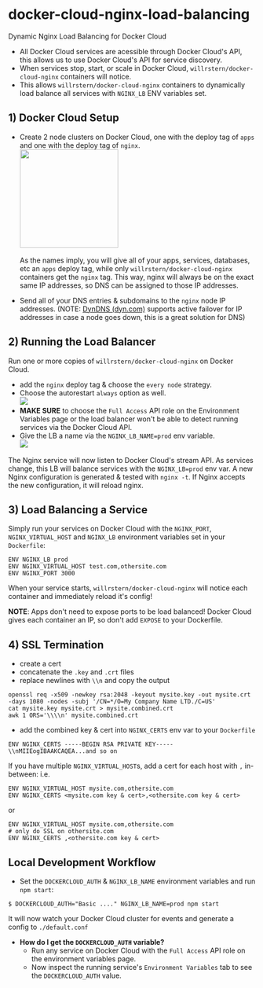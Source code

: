 # docker-cloud-nginx-load-balancing
Dynamic Nginx Load Balancing for Docker Cloud

- All Docker Cloud services are acessible through Docker Cloud's API, this allows us to use Docker Cloud's API for service discovery.
- When services stop, start, or scale in Docker Cloud, `willrstern/docker-cloud-nginx` containers will notice.
- This allows `willrstern/docker-cloud-nginx` containers to dynamically load balance all services with `NGINX_LB` ENV variables set.

## 1) Docker Cloud Setup
- Create 2 node clusters on Docker Cloud, one with the deploy tag of `apps` and one with the deploy tag of `nginx`.
<br/><img src="https://farm1.staticflickr.com/628/23806789896_555c9f486b.jpg" style="width: 200px;" />
<br/><br/>As the names imply, you will give all of your apps, services, databases, etc an `apps` deploy tag, while only `willrstern/docker-cloud-nginx` containers get the `nginx` tag.  This way, nginx will always be on the exact same IP addresses, so DNS can be assigned to those IP addresses.

- Send all of your DNS entries & subdomains to the `nginx` node IP addresses.
(NOTE: [DynDNS (dyn.com)](http://dyn.com) supports active failover for IP addresses in case a node goes down, this is a great solution for DNS)

## 2) Running the Load Balancer
Run one or more copies of `willrstern/docker-cloud-nginx` on Docker Cloud.
- add the `nginx` deploy tag & choose the `every node` strategy.<br/>
- Choose the autorestart `always` option as well.<br/>![](https://farm2.staticflickr.com/1532/25069136655_10f9bc9719_z.jpg)
- __MAKE SURE__ to choose the `Full Access` API role on the Environment Variables page or the load balancer won't be able to detect running services via the Docker Cloud API.
- Give the LB a name via the `NGINX_LB_NAME=prod` env variable.<br/>![](https://farm2.staticflickr.com/1716/25042790246_3c514d97d4_z.jpg)


The Nginx service will now listen to Docker Cloud's stream API.  As services change, this LB will balance services with the `NGINX_LB=prod` env var. A new Nginx configuration is generated & tested with `nginx -t`.  If Nginx accepts the new configuration, it will reload nginx.


## 3) Load Balancing a Service
Simply run your services on Docker Cloud with the `NGINX_PORT`, `NGINX_VIRTUAL_HOST` and `NGINX_LB` environment variables set in your `Dockerfile`:
```
ENV NGINX_LB prod
ENV NGINX_VIRTUAL_HOST test.com,othersite.com
ENV NGINX_PORT 3000
```

When your service starts, `willrstern/docker-cloud-nginx` will notice each container and immediately reload it's config!

__NOTE__: Apps don't need to expose ports to be load balanced!  Docker Cloud gives each container an IP, so don't add `EXPOSE` to your Dockerfile.

## 4) SSL Termination
- create a cert
- concatenate the `.key` and `.crt` files
- replace newlines with `\\n` and copy the output
```
openssl req -x509 -newkey rsa:2048 -keyout mysite.key -out mysite.crt -days 1080 -nodes -subj '/CN=*/O=My Company Name LTD./C=US'
cat mysite.key mysite.crt > mysite.combined.crt
awk 1 ORS='\\\\n' mysite.combined.crt
```
- add the combined key & cert into `NGINX_CERTS` env var to your `Dockerfile`
```
ENV NGINX_CERTS -----BEGIN RSA PRIVATE KEY-----\\nMIIEogIBAAKCAQEA...and so on
```

If you have multiple `NGINX_VIRTUAL_HOST`s, add a cert for each host with `,` in-between: i.e.
```
ENV NGINX_VIRTUAL_HOST mysite.com,othersite.com
ENV NGINX_CERTS <mysite.com key & cert>,<othersite.com key & cert>
```
or
```
ENV NGINX_VIRTUAL_HOST mysite.com,othersite.com
# only do SSL on othersite.com
ENV NGINX_CERTS ,<othersite.com key & cert>
```

## Local Development Workflow
- Set the `DOCKERCLOUD_AUTH` & `NGINX_LB_NAME` environment variables and run `npm start`:
```
$ DOCKERCLOUD_AUTH="Basic ...." NGINX_LB_NAME=prod npm start
```
It will now watch your Docker Cloud cluster for events and generate a config to `./default.conf`
  - __How do I get the `DOCKERCLOUD_AUTH` variable?__ 
    - Run any service on Docker Cloud with the `Full Access` API role on the environment variables page.
    - Now inspect the running service's `Environment Variables` tab to see the `DOCKERCLOUD_AUTH` value.

